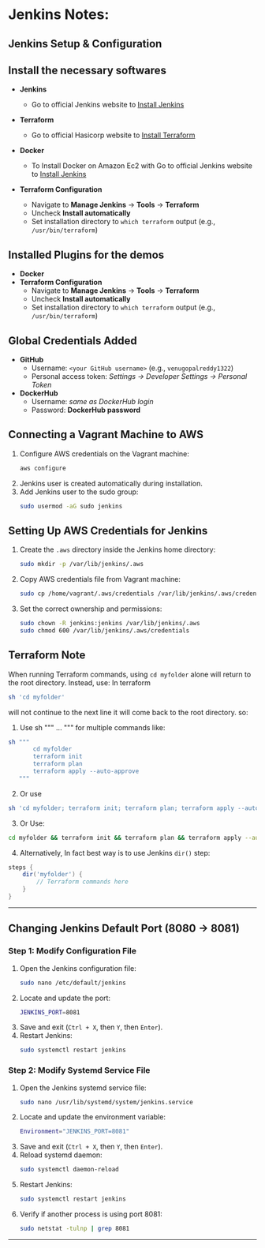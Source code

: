# Jenkins Notes:


## Jenkins Setup & Configuration
## Install the necessary softwares
- **Jenkins**
  - Go to official Jenkins website to [Install Jenkins](https://www.jenkins.io/doc/book/installing/)

- **Terraform**
  - Go to official Hasicorp website to [Install Terraform](https://developer.hashicorp.com/terraform/install)

- **Docker**
  - To Install Docker on Amazon Ec2 with Go to official Jenkins website to [Install Jenkins](https://www.jenkins.io/doc/book/installing/)  
- **Terraform Configuration**  
  - Navigate to **Manage Jenkins** → **Tools** → **Terraform**  
  - Uncheck **Install automatically**  
  - Set installation directory to `which terraform` output (e.g., `/usr/bin/terraform`)

## Installed Plugins for the demos
- **Docker**
- **Terraform Configuration**  
  - Navigate to **Manage Jenkins** → **Tools** → **Terraform**  
  - Uncheck **Install automatically**  
  - Set installation directory to `which terraform` output (e.g., `/usr/bin/terraform`)

## Global Credentials Added
- **GitHub**  
  - Username: `<your GitHub username>` (e.g., `venugopalreddy1322`)  
  - Personal access token: _Settings → Developer Settings → Personal Token_
- **DockerHub**  
  - Username: _same as DockerHub login_  
  - Password: **DockerHub password**

## Connecting a Vagrant Machine to AWS
1. Configure AWS credentials on the Vagrant machine:
   ```sh
   aws configure
   ```
2. Jenkins user is created automatically during installation.
3. Add Jenkins user to the sudo group:
   ```sh
   sudo usermod -aG sudo jenkins
   ```

## Setting Up AWS Credentials for Jenkins
1. Create the `.aws` directory inside the Jenkins home directory:
   ```sh
   sudo mkdir -p /var/lib/jenkins/.aws
   ```
2. Copy AWS credentials file from Vagrant machine:
   ```sh
   sudo cp /home/vagrant/.aws/credentials /var/lib/jenkins/.aws/credentials
   ```
3. Set the correct ownership and permissions:
   ```sh
   sudo chown -R jenkins:jenkins /var/lib/jenkins/.aws
   sudo chmod 600 /var/lib/jenkins/.aws/credentials
   ```

## Terraform Note
When running Terraform commands, using `cd myfolder` alone will return to the root directory. Instead, use:
In terraform 
```sh 
sh 'cd myfolder'
```
will not continue to the next line it will come back to the root directory. so:
1. Use sh """  ... """ for multiple commands like:
 ```sh 
sh """
        cd myfolder
        terraform init
        terraform plan
        terraform apply --auto-approve
    """
```
2. Or use
```sh
sh 'cd myfolder; terraform init; terraform plan; terraform apply --auto-approve'
 ```
3. Or Use:  
```sh
cd myfolder && terraform init && terraform plan && terraform apply --auto-approve
```
4. Alternatively, In fact best way is to use Jenkins `dir()` step:
```groovy
steps {
    dir('myfolder') {
        // Terraform commands here
    }
}
```
-----------------------------------------------------------------------
## Changing Jenkins Default Port (8080 → 8081)
### Step 1: Modify Configuration File
1. Open the Jenkins configuration file:
   ```sh
   sudo nano /etc/default/jenkins
   ```
2. Locate and update the port:
   ```sh
   JENKINS_PORT=8081
   ```
3. Save and exit (`Ctrl + X`, then `Y`, then `Enter`).
4. Restart Jenkins:
   ```sh
   sudo systemctl restart jenkins
   ```

### Step 2: Modify Systemd Service File
1. Open the Jenkins systemd service file:
   ```sh
   sudo nano /usr/lib/systemd/system/jenkins.service
   ```
2. Locate and update the environment variable:
   ```sh
   Environment="JENKINS_PORT=8081"
   ```
3. Save and exit (`Ctrl + X`, then `Y`, then `Enter`).
4. Reload systemd daemon:
   ```sh
   sudo systemctl daemon-reload
   ```
5. Restart Jenkins:
   ```sh
   sudo systemctl restart jenkins
   ```
6. Verify if another process is using port 8081:
   ```sh
   sudo netstat -tulnp | grep 8081
   ```

---


```
